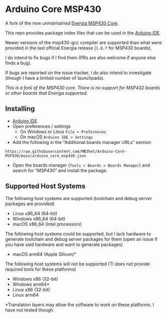 # Arduino Core MSP430

A fork of the now unmaintained [Energia MSP430 Core](https://github.com/energia/msp430-lg-core).

This repo provides package index files that can be used in the [Arduino IDE](https://www.arduino.cc/en/software).


Newer versions of the msp430-gcc compiler are supported than what were provided in the last official Energia release (`1.0.7` for MSP430 boards).

I do intend to fix bugs if I find them (PRs are also welcome if anyone else finds a bug).

If bugs are reported on the issue tracker, I do also intend to investigate (though I have a limited number of launchpads).


*This is a fork of the MSP430 core. There is no support for MSP432 boards or other boards that Eneriga supported.*


## Installing

- [Arduino IDE](https://www.arduino.cc/en/software)
- Open preferences / settings
    - On Windows or Linux `File > Preferences`
    - On macOS `Arduino IDE > Settings`
- Add the following in the "Additional boards manager URLs" section

```
https://raw.githubusercontent.com/MB3hel/Arduino-Core-MSP430/main/arduino_core_msp430.json
```

- Open the boards manager (`Tools > Boards > Boards Manager`) and search for "MSP430" and install the package.


## Supported Host Systems

The following host systems are supported (toolchain and debug server packages are provided)

- Linux x86_64 (64-bit)
- Windows x86_64 (64-bit)
- macOS x86_64 (Intel processors)


The following host systems could be supported, but I lack hardware to generate toolchain and debug server packages for them (open an issue if you have said hardware and want to generate packages)

- macOS arm64 (Apple Silicon)&ast;


The following host systems will not be supported (TI does not provide required tools for these platforms)

- Windows x86 (32-bit)
- Windows arm64&ast;
- Linux x86 (32-bit)
- Linux arm64


&ast;Translation layers may allow the software to work on these platforms. I have not tested though.